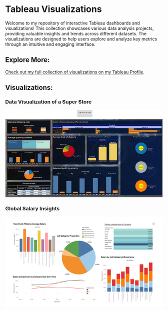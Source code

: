 # Tableau Visualizations

Welcome to my repository of interactive Tableau dashboards and visualizations! This collection showcases various data analysis projects, providing valuable insights and trends across different datasets. The visualizations are designed to help users explore and analyze key metrics through an intuitive and engaging interface.

## Explore More:
[Check out my full collection of visualizations on my Tableau Profile](https://public.tableau.com/app/profile/trevin.rodrigo/vizzes).

## Visualizations:
### Data Visualization of a Super Store
![Super Store Data](./Data%20visualization%20of%20a%20super%20store.png)

### Global Salary Insights
![Global Salary Insights](./Global%20Salary%20Insights.png)
